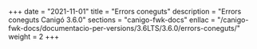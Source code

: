 +++
date        = "2021-11-01"
title       = "Errors coneguts"
description = "Errors coneguts Canigó 3.6.0"
sections    = "canigo-fwk-docs"
enllac		= "/canigo-fwk-docs/documentacio-per-versions/3.6LTS/3.6.0/errors-coneguts/"
weight      = 2
+++
